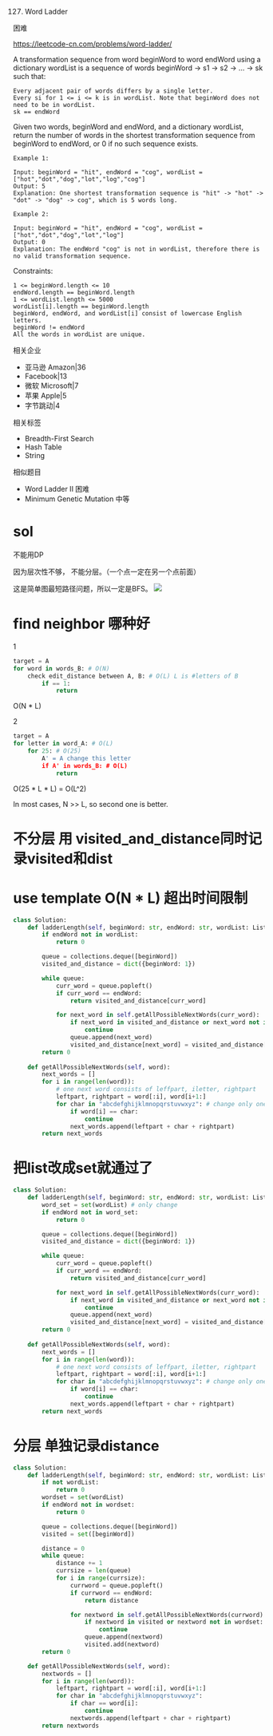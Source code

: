 
127. Word Ladder

困难

https://leetcode-cn.com/problems/word-ladder/


A transformation sequence from word beginWord to word endWord using a dictionary wordList is a sequence of words beginWord -> s1 -> s2 -> ... -> sk such that:
```
Every adjacent pair of words differs by a single letter.
Every si for 1 <= i <= k is in wordList. Note that beginWord does not need to be in wordList.
sk == endWord
```
Given two words, beginWord and endWord, and a dictionary wordList, return the number of words in the shortest transformation sequence from beginWord to endWord, or 0 if no such sequence exists.

 
```
Example 1:

Input: beginWord = "hit", endWord = "cog", wordList = ["hot","dot","dog","lot","log","cog"]
Output: 5
Explanation: One shortest transformation sequence is "hit" -> "hot" -> "dot" -> "dog" -> cog", which is 5 words long.

Example 2:

Input: beginWord = "hit", endWord = "cog", wordList = ["hot","dot","dog","lot","log"]
Output: 0
Explanation: The endWord "cog" is not in wordList, therefore there is no valid transformation sequence.
``` 

Constraints:
```
1 <= beginWord.length <= 10
endWord.length == beginWord.length
1 <= wordList.length <= 5000
wordList[i].length == beginWord.length
beginWord, endWord, and wordList[i] consist of lowercase English letters.
beginWord != endWord
All the words in wordList are unique.
```

相关企业

- 亚马逊 Amazon|36
- Facebook|13
- 微软 Microsoft|7
- 苹果 Apple|5
- 字节跳动|4


相关标签
- Breadth-First Search
- Hash Table
- String

相似题目
- Word Ladder II
困难
- Minimum Genetic Mutation
中等


# sol

不能用DP

因为层次性不够， 不能分层。（一个点一定在另一个点前面）


这是简单图最短路径问题，所以一定是BFS。
![](https://assets.leetcode-cn.com/solution-static/127/1.png)


# find neighbor 哪种好
1
```py
target = A
for word in words_B: # O(N)
    check edit_distance between A, B: # O(L) L is #letters of B
        if == 1:
            return
```

O(N * L) 

2
```py
target = A
for letter in word_A: # O(L)
    for 25: # O(25)
        A' = A change this letter
        if A' in words_B: # O(L)
            return

```

O(25 * L * L) = O(L^2)

In most cases, N >> L,  so second one is better.

# 不分层 用 visited_and_distance同时记录visited和dist
# use  template O(N * L) 超出时间限制

```py
class Solution:
    def ladderLength(self, beginWord: str, endWord: str, wordList: List[str]) -> int:
        if endWord not in wordList:
            return 0

        queue = collections.deque([beginWord])
        visited_and_distance = dict({beginWord: 1})

        while queue:
            curr_word = queue.popleft()
            if curr_word == endWord:
                return visited_and_distance[curr_word]

            for next_word in self.getAllPossibleNextWords(curr_word):
                if next_word in visited_and_distance or next_word not in wordList:
                    continue
                queue.append(next_word)
                visited_and_distance[next_word] = visited_and_distance[curr_word] + 1
        return 0
    
    def getAllPossibleNextWords(self, word):
        next_words = []
        for i in range(len(word)):
            # one next word consists of leffpart, iletter, rightpart
            leftpart, rightpart = word[:i], word[i+1:]
            for char in "abcdefghijklmnopqrstuvwxyz": # change only one letter
                if word[i] == char:
                    continue
                next_words.append(leftpart + char + rightpart)
        return next_words
```

# 把list改成set就通过了

```py
class Solution:
    def ladderLength(self, beginWord: str, endWord: str, wordList: List[str]) -> int:
        word_set = set(wordList) # only change
        if endWord not in word_set:
            return 0

        queue = collections.deque([beginWord])
        visited_and_distance = dict({beginWord: 1})

        while queue:
            curr_word = queue.popleft()
            if curr_word == endWord:
                return visited_and_distance[curr_word]

            for next_word in self.getAllPossibleNextWords(curr_word):
                if next_word in visited_and_distance or next_word not in word_set:
                    continue
                queue.append(next_word)
                visited_and_distance[next_word] = visited_and_distance[curr_word] + 1
        return 0
    
    def getAllPossibleNextWords(self, word):
        next_words = []
        for i in range(len(word)):
            # one next word consists of leffpart, iletter, rightpart
            leftpart, rightpart = word[:i], word[i+1:]
            for char in "abcdefghijklmnopqrstuvwxyz": # change only one letter
                if word[i] == char:
                    continue
                next_words.append(leftpart + char + rightpart)
        return next_words
```

# 分层 单独记录distance

```py
class Solution:
    def ladderLength(self, beginWord: str, endWord: str, wordList: List[str]) -> int:
        if not wordList:
            return 0
        wordset = set(wordList)
        if endWord not in wordset:
            return 0

        queue = collections.deque([beginWord])
        visited = set([beginWord])

        distance = 0
        while queue:
            distance += 1
            currsize = len(queue)
            for i in range(currsize):
                currword = queue.popleft()
                if currword == endWord:
                    return distance

                for nextword in self.getAllPossibleNextWords(currword):
                    if nextword in visited or nextword not in wordset:
                        continue
                    queue.append(nextword)
                    visited.add(nextword)
        return 0

    def getAllPossibleNextWords(self, word):
        nextwords = []
        for i in range(len(word)):
            leftpart, rightpart = word[:i], word[i+1:]
            for char in "abcdefghijklmnopqrstuvwxyz":
                if char == word[i]:
                    continue
                nextwords.append(leftpart + char + rightpart)
        return nextwords
```        


